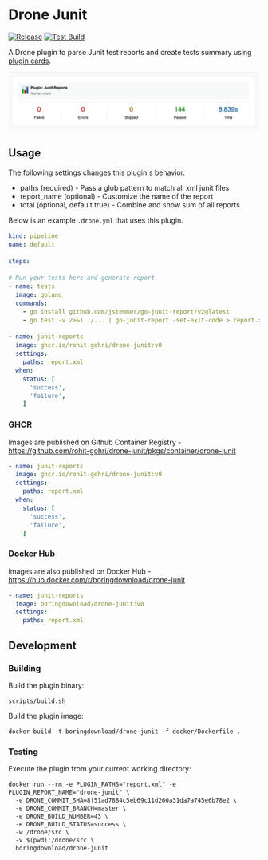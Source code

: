 # Drone Junit

[![Release](https://github.com/rohit-gohri/drone-junit/actions/workflows/release.yaml/badge.svg)](https://github.com/rohit-gohri/drone-junit/actions/workflows/release.yaml)
[![Test Build](https://cloud.drone.io/api/badges/rohit-gohri/drone-junit/status.svg?ref=refs/heads/main)](https://cloud.drone.io/rohit-gohri/drone-junit)

A Drone plugin to parse Junit test reports and create tests summary using [plugin cards](https://docs.drone.io/plugins/adaptive_cards/).

![Preview of junit report](./docs/image.jpg)

## Usage

The following settings changes this plugin's behavior.

* paths (required) - Pass a glob pattern to match all xml junit files
* report_name (optional) - Customize the name of the report
* total (optional, default true) - Combine and show sum of all reports

Below is an example `.drone.yml` that uses this plugin.

```yaml
kind: pipeline
name: default

steps:

# Run your tests here and generate report
- name: tests
  image: golang
  commands:
    - go install github.com/jstemmer/go-junit-report/v2@latest
    - go test -v 2>&1 ./... | go-junit-report -set-exit-code > report.xml

- name: junit-reports
  image: ghcr.io/rohit-gohri/drone-junit:v0
  settings:
    paths: report.xml
  when:
    status: [
      'success',
      'failure',
    ]
```

### GHCR

Images are published on Github Container Registry - <https://github.com/rohit-gohri/drone-junit/pkgs/container/drone-junit>

```yaml
- name: junit-reports
  image: ghcr.io/rohit-gohri/drone-junit:v0
  settings:
    paths: report.xml
  when:
    status: [
      'success',
      'failure',
    ]
```

### Docker Hub

Images are also published on Docker Hub - <https://hub.docker.com/r/boringdownload/drone-junit>

```yaml
- name: junit-reports
  image: boringdownload/drone-junit:v0
  settings:
    paths: report.xml
```

## Development

### Building

Build the plugin binary:

```text
scripts/build.sh
```

Build the plugin image:

```text
docker build -t boringdownload/drone-junit -f docker/Dockerfile .
```

### Testing

Execute the plugin from your current working directory:

```text
docker run --rm -e PLUGIN_PATHS="report.xml" -e PLUGIN_REPORT_NAME="drone-junit" \
  -e DRONE_COMMIT_SHA=8f51ad7884c5eb69c11d260a31da7a745e6b78e2 \
  -e DRONE_COMMIT_BRANCH=master \
  -e DRONE_BUILD_NUMBER=43 \
  -e DRONE_BUILD_STATUS=success \
  -w /drone/src \
  -v $(pwd):/drone/src \
  boringdownload/drone-junit
```
